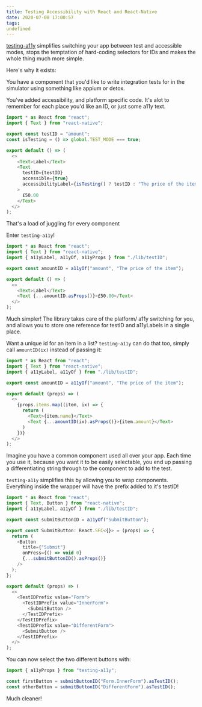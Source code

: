 ```yaml
---
title: Testing Accessibility with React and React-Native
date: 2020-07-08 17:00:57
tags:
undefined
---
```


[testing-a11y](https://github.com/BBB/testing-a11y) simplifies switching your app between test and accessible modes, stops the temptation of hard-coding selectors for IDs and makes the whole thing much more simple.

Here's why it exists:



You have a component that you'd like to write integration tests for in the simulator using something like appium or detox.

You've added accessibility, and platform specific code. It's alot to remember for each place you'd like an ID, or just some a11y text.

```typescript
import * as React from "react";
import { Text } from "react-native";

export const testID = "amount";
const isTesting = () => global.TEST_MODE === true;

export default () => (
  <>
    <Text>Label</Text>
    <Text
      testID={testID}
      accessible={true}
      accessibilityLabel={isTesting() ? testID : "The price of the item"}
    >
      £50.00
    </Text>
  </>
);
```

That's a load of juggling for every component

Enter `testing-a11y`!

```typescript
import * as React from "react";
import { Text } from "react-native";
import { a11yLabel, a11yOf, a11yProps } from "./lib/testID";

export const amountID = a11yOf("amount", "The price of the item");

export default () => (
  <>
    <Text>Label</Text>
    <Text {...amountID.asProps()}>£50.00</Text>
  </>
);
```

Much simpler! The library takes care of the platform/ a11y switching for you, and allows you to store one reference for testID and a11yLabels in a single place.

Want a unique id for an item in a list? `testing-a11y` can do that too, simply call `amountID(ix)` instead of passing it:

```typescript
import * as React from "react";
import { Text } from "react-native";
import { a11yLabel, a11yOf } from "./lib/testID";

export const amountID = a11yOf("amount", "The price of the item");

export default (props) => (
  <>
    {props.items.map((item, ix) => {
      return (
        <Text>{item.name}</Text>
        <Text {...amountID(ix).asProps()}>{item.amount}</Text>
      )
    })}
  </>
);
```

Imagine you have a common component used all over your app. Each time you use it, because you want it to be easily selectable, you end up passing a differentiating string through to the component to add to the test.

`testing-a11y` simplifies this by allowing you to wrap components. Everything inside the wrapper will have the prefix added to it's testID!

```typescript
import * as React from "react";
import { Text, Button } from "react-native";
import { a11yLabel, a11yOf } from "./lib/testID";

export const submitButtonID = a11yOf("SubmitButton");

export const SubmitButton: React.SFC<{}> = (props) => {
  return (
    <Button
      title={"Submit"}
      onPress={() => void 0}
      {...submitButtonID().asProps()}
    />
  );
};

export default (props) => (
  <>
    <TestIDPrefix value="Form">
      <TestIDPrefix value="InnerForm">
        <SubmitButton />
      </TestIDPrefix>
    </TestIDPrefix>
    <TestIDPrefix value="DifferentForm">
      <SubmitButton />
    </TestIDPrefix>
  </>
);
```

You can now select the two different buttons with:

```typescript
import { a11yProps } from "testing-a11y";

const firstButton = submitButtonID("Form.InnerForm").asTestID();
const otherButton = submitButtonID("DifferentForm").asTestID();
```

Much cleaner!
